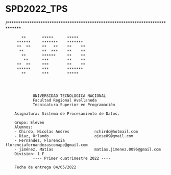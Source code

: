 # SPD2022_TPS
/******************************************************************************

           **       *****      *****
         ******     *******    *******
         **  **     **   **    **    ** 
          **        **  ***    **    **
           **       ******     **    **
            **      ***        **    **
         **  **     ***        **    **
         ******     ***        *******
           **       ***        *****
 



                UNIVERSIDAD TECNOLOGICA NACIONAL
                Facultad Regional Avellaneda
                Tecnicatura Superior en Programación
                
        Asignatura: Sistema de Procesamiento de Datos.
        
        Grupo: Eleven
        Alumnos: 
        - Chirdo, Nicolas Andres           nchirdo@hotmail.com
        - Díaz, Orlando                    ojose89@gmail.com
        - Fernández, Florencia             florenciafernandezasconape@gmail.com
        - jiménez, Matías                  matias.jimenez.0096@gmail.com
        Division: 1 F
                ---- Primer cuatrimestre 2022 ----
        
        Fecha de entrega 04/05/2022
